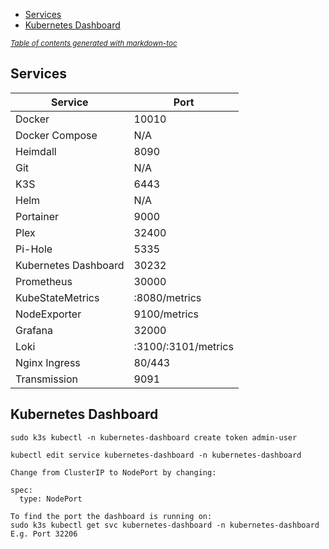 - [Services](#services)
- [Kubernetes Dashboard](#kubernetes-dashboard)

<small><i><a href='http://ecotrust-canada.github.io/markdown-toc/'>Table of contents generated with markdown-toc</a></i></small>

## Services

| Service              | Port                |
| -------------------- | ------------------- |
| Docker               | 10010               |
| Docker Compose       | N/A                 |
| Heimdall             | 8090                |
| Git                  | N/A                 |
| K3S                  | 6443                |
| Helm                 | N/A                 |
| Portainer            | 9000                |
| Plex                 | 32400               |
| Pi-Hole              | 5335                |
| Kubernetes Dashboard | 30232               |
| Prometheus           | 30000               |
| KubeStateMetrics     | :8080/metrics       |
| NodeExporter         | 9100/metrics        |
| Grafana              | 32000               |
| Loki                 | :3100/:3101/metrics |
| Nginx Ingress        | 80/443              |
| Transmission         | 9091                |

## Kubernetes Dashboard

```console
sudo k3s kubectl -n kubernetes-dashboard create token admin-user
```

```console
kubectl edit service kubernetes-dashboard -n kubernetes-dashboard

Change from ClusterIP to NodePort by changing:

spec:
  type: NodePort
```

```console
To find the port the dashboard is running on:
sudo k3s kubectl get svc kubernetes-dashboard -n kubernetes-dashboard
E.g. Port 32206
```
